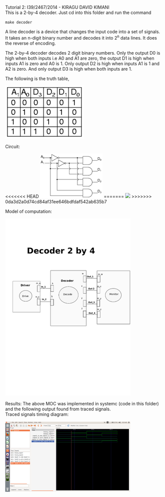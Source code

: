 Tutorial 2:
I39/2467/2014 - KIRAGU DAVID KIMANI<br>
This is a 2-by-4 decoder.
Just cd into this folder and run the command 

    make decoder


A line decoder is a device that changes the input code into a set of signals.<br>
It takes an n-digit binary number and decodes it into 2<sup>n</sup> data lines.
It does the reverse of encoding. <br>

The 2-by-4 decoder decodes 2 digit binary numbers. Only the output D0 is high when both inputs i.e A0 and A1 are zero, the output D1 is high when inputs A1 is zero and A0 is 1. Only output D2 is high when inputs A1 is 1 and A2 is zero. And only output D3 is high when both inputs are 1.

The following is the truth table, 

<p align="left">
  <img src="truth_table.png" width="250"/>
</p>

Circuit:
<p align="left">
<<<<<<< HEAD
  <img src="circuit.png" width="200"/>
=======
  <img src="circuit.gif" width="200"/>
>>>>>>> 0da3d2a0d74cd84af31ee646bdfdaf542ab635b7
</p>

Model of computation:
<p align="left">
  <img src="MOC.png" width="400"/>
</p>
Results:
The above MOC was implemented in systemc (code in this folder) and the following output found from traced signals.<br>
Traced signals timing diagram:
<p align="left">
  <img src="timing_diagram.png" width="400"/>
<p>



